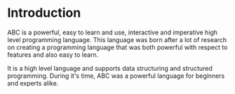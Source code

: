 # Introduction

ABC is a powerful, easy to learn and use, interactive and imperative high level
programming language. This language was born after a lot of research on creating a programming
language that was both powerful with respect to features and also easy to learn.

It is a high level language and supports data structuring and structured programming.
During it's time, ABC was a powerful language for beginners and experts alike.
